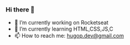 ### Hi there 👋

- 🔭 I’m currently working on Rocketseat
- 🌱 I’m currently learning HTML,CSS,JS,C
- 📫 How to reach me: hugop.dev@gmail.com
